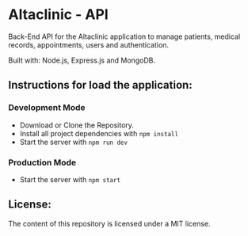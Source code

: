 # Altaclinic - API
Back-End API for the Altaclinic application to manage patients, medical records, appointments, users and authentication.

Built with: Node.js, Express.js and MongoDB.

## Instructions for load the application:
### Development Mode
- Download or Clone the Repository.
- Install all project dependencies with `npm install`
- Start the server with `npm run dev`

### Production Mode
- Start the server with `npm start`

## License:
The content of this repository is licensed under a MIT license.
